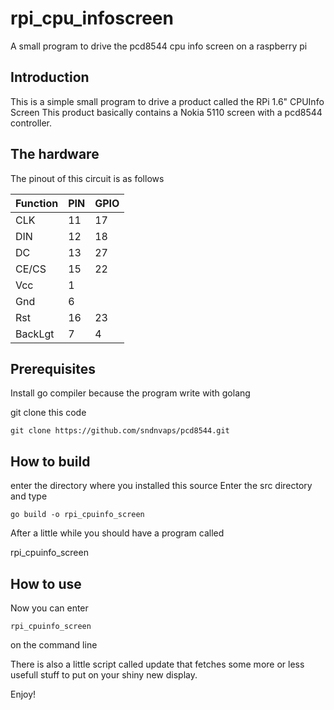 # rpi_cpu_infoscreen
A small program to drive the pcd8544 cpu info screen on a raspberry pi


## Introduction
This is a simple small program to drive a product called the RPi 1.6" CPUInfo Screen
This product basically contains a Nokia 5110 screen with a pcd8544 controller.


## The hardware

The pinout of this circuit is as follows

| Function |    PIN   | GPIO     |
|----------|----------|----------|
|CLK       |        11|        17|
|DIN       |        12|        18|
|DC        |        13|        27|
|CE/CS     |        15|        22|
|Vcc       |         1|          |
|Gnd       |         6|          |
|Rst       |        16|        23|
|BackLgt   |         7|         4|


## Prerequisites
Install go compiler
  because the program write with golang


git clone this code
```
git clone https://github.com/sndnvaps/pcd8544.git
```

## How to build

enter the directory where you installed this source
Enter the src directory and type
```
go build -o rpi_cpuinfo_screen
```
After a little while you should have a program called 

rpi_cpuinfo_screen

## How to use

Now you can enter
```
rpi_cpuinfo_screen
```
on the command line

There is also a little script called update that fetches some more or less usefull stuff to put on your shiny new display.

Enjoy!